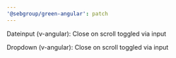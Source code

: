 ```yaml
---
'@sebgroup/green-angular': patch
---
```


Dateinput (v-angular): Close on scroll toggled via input

Dropdown (v-angular): Close on scroll toggled via input
